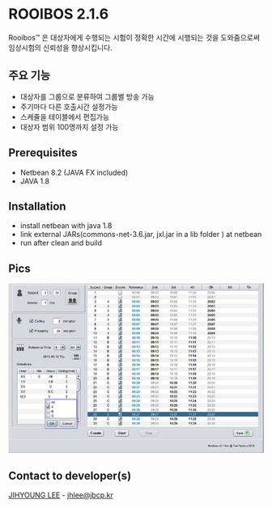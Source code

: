 # ROOIBOS 2.1.6
Rooibos™ 은 대상자에게 수행되는 시험이 정확한 시간에 시행되는 것을 도와줌으로써 임상시험의 신뢰성을 향상시킵니다. 

## 주요 기능
+ 대상자를 그룹으로 분류하여 그룹별 방송 가능
+ 주기마다 다른 호출시간 설정가능
+ 스케쥴을 테이블에서 편집가능
+ 대상자 범위 100명까지 설정 가능

## Prerequisites
+ Netbean 8.2 (JAVA FX included)
+ JAVA 1.8

## Installation
+ install netbean with java 1.8
+ link external JARs(commons-net-3.6.jar, jxl.jar in a lib folder ) at netbean
+ run after clean and build 

## Pics
![Rooibos1](/rooibos.jpg)

## Contact to developer(s)
 [JIHYOUNG LEE](https://github.com/jhlee/) - jhlee@jbcp.kr

